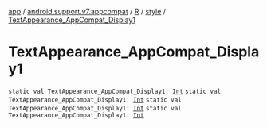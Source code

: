 [app](../../../index.md) / [android.support.v7.appcompat](../../index.md) / [R](../index.md) / [style](index.md) / [TextAppearance_AppCompat_Display1](.)

# TextAppearance_AppCompat_Display1

`static val TextAppearance_AppCompat_Display1: `[`Int`](https://kotlinlang.org/api/latest/jvm/stdlib/kotlin/-int/index.html)
`static val TextAppearance_AppCompat_Display1: `[`Int`](https://kotlinlang.org/api/latest/jvm/stdlib/kotlin/-int/index.html)
`static val TextAppearance_AppCompat_Display1: `[`Int`](https://kotlinlang.org/api/latest/jvm/stdlib/kotlin/-int/index.html)
`static val TextAppearance_AppCompat_Display1: `[`Int`](https://kotlinlang.org/api/latest/jvm/stdlib/kotlin/-int/index.html)
